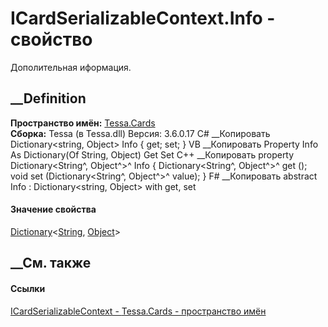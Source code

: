 # ICardSerializableContext.Info - свойство
Дополительная иформация.
## __Definition
 **Пространство имён:** [Tessa.Cards](N_Tessa_Cards.htm)  
 **Сборка:** Tessa (в Tessa.dll) Версия: 3.6.0.17
C# __Копировать
    Dictionary<string, Object> Info { get; set; }
VB __Копировать
     Property Info As Dictionary(Of String, Object)
    	Get
    	Set
C++ __Копировать
    property Dictionary<String^, Object^>^ Info {
    	Dictionary<String^, Object^>^ get ();
    	void set (Dictionary<String^, Object^>^ value);
    }
F# __Копировать
     abstract Info : Dictionary<string, Object> with get, set
#### Значение свойства
[Dictionary](https://learn.microsoft.com/dotnet/api/system.collections.generic.dictionary-2)<[String](https://learn.microsoft.com/dotnet/api/system.string),
[Object](https://learn.microsoft.com/dotnet/api/system.object)>
##  __См. также
#### Ссылки
[ICardSerializableContext - ](T_Tessa_Cards_ICardSerializableContext.htm)
[Tessa.Cards - пространство имён](N_Tessa_Cards.htm)
